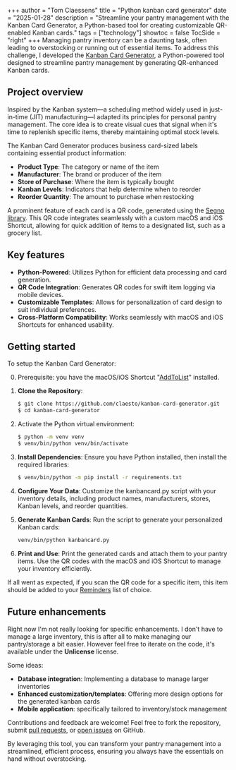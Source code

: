+++
author = "Tom Claessens"
title = "Python kanban card generator"
date = "2025-01-28"
description = "Streamline your pantry management with the Kanban Card Generator, a Python-based tool for creating customizable QR-enabled Kanban cards."
tags = ["technology"]
showtoc = false
TocSide = "right"
+++
Managing pantry inventory can be a daunting task, often leading to overstocking or running out of essential items. To address this challenge, I developed the [Kanban Card Generator](https://github.com/claesto/kanban-card-generator), a Python-powered tool designed to streamline pantry management by generating QR-enhanced Kanban cards.

## Project overview
Inspired by the Kanban system—a scheduling method widely used in just-in-time (JIT) manufacturing—I adapted its principles for personal pantry management. The core idea is to create visual cues that signal when it's time to replenish specific items, thereby maintaining optimal stock levels.

The Kanban Card Generator produces business card-sized labels containing essential product information:

- **Product Type**: The category or name of the item
- **Manufacturer**: The brand or producer of the item
- **Store of Purchase**: Where the item is typically bought
- **Kanban Levels**: Indicators that help determine when to reorder
- **Reorder Quantity**: The amount to purchase when restocking

A prominent feature of each card is a QR code, generated using the [Segno library](https://pypi.org/project/segno/). This QR code integrates seamlessly with a custom macOS and iOS Shortcut, allowing for quick addition of items to a designated list, such as a grocery list.

## Key features
- **Python-Powered**: Utilizes Python for efficient data processing and card generation.
- **QR Code Integration**: Generates QR codes for swift item logging via mobile devices.
- **Customizable Templates**: Allows for personalization of card design to suit individual preferences.
- **Cross-Platform Compatibility**: Works seamlessly with macOS and iOS Shortcuts for enhanced usability.

## Getting started
To setup the Kanban Card Generator:

0. Prerequisite: you have the macOS/iOS Shortcut "[AddToList](https://www.icloud.com/shortcuts/609528f7b75b441bb34834c92f07b175)" installed.

1. **Clone the Repository**:
   ```bash
   $ git clone https://github.com/claesto/kanban-card-generator.git
   $ cd kanban-card-generator
   ```
2. Activate the Python virtual environment:
   ```bash
   $ python -m venv venv
   $ venv/bin/python venv/bin/activate
   ```
2. **Install Dependencies**: Ensure you have Python installed, then install the required libraries:
   ```bash
   $ venv/bin/python -m pip install -r requirements.txt
   ```
3. **Configure Your Data**: Customize the kanbancard.py script with your inventory details, including product names, manufacturers, stores, Kanban levels, and reorder quantities.
4. **Generate Kanban Cards**: Run the script to generate your personalized Kanban cards:
   ```bash
   venv/bin/python kanbancard.py
   ```
5. **Print and Use**: Print the generated cards and attach them to your pantry items. Use the QR codes with the macOS and iOS Shortcut to manage your inventory efficiently.

If all went as expected, if you scan the QR code for a specific item, this item should be added to your [Reminders](https://www.icloud.com/reminders/) list of choice.

## Future enhancements
Right now I'm not really looking for specific enhancements. I don't have to manage a large inventory, this is after all to make managing our pantry/storage a bit easier. However feel free to iterate on the code, it's available under the **Unlicense** license.

Some ideas:
- **Database integration**: Implementing a database to manage larger inventories
- **Enhanced customization/templates**: Offering more design options for the generated kanban cards
- **Mobile application**: specifically tailored to inventory/stock management

Contributions and feedback are welcome! Feel free to fork the repository, submit [pull requests](https://github.com/claesto/kanban-card-generator/pulls), or [open issues](https://github.com/claesto/kanban-card-generator/issues) on GitHub.

By leveraging this tool, you can transform your pantry management into a streamlined, efficient process, ensuring you always have the essentials on hand without overstocking.